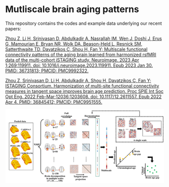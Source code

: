 # Mutliscale brain aging patterns
 
This repository contains the codes and example data underlying our recent papers:

[Zhou Z, Li H, Srinivasan D, Abdulkadir A, Nasrallah IM, Wen J, Doshi J, Erus G, Mamourian E, Bryan NR, Wolk DA, Beason-Held L, Resnick SM, Satterthwaite TD, Davatzikos C, Shou H, Fan Y; Multiscale functional connectivity patterns of the aging brain learned from harmonized rsfMRI data of the multi-cohort iSTAGING study. Neuroimage. 2023 Apr 1;269:119911. doi: 10.1016/j.neuroimage.2023.119911. Epub 2023 Jan 30. PMID: 36731813; PMCID: PMC9992322.](https://www.sciencedirect.com/science/article/pii/S1053811923000599)

[Zhou Z, Srinivasan D, Li H, Abdulkadir A, Shou H, Davatzikos C, Fan Y; ISTAGING Consortium. Harmonization of multi-site functional connectivity measures in tangent space improves brain age prediction. Proc SPIE Int Soc Opt Eng. 2022 Feb-Mar;12036:1203608. doi: 10.1117/12.2611557. Epub 2022 Apr 4. PMID: 36845412; PMCID: PMC9951555.](https://www.spiedigitallibrary.org/conference-proceedings-of-spie/12036/1203608/Harmonization-of-multi-site-functional-connectivity-measures-in-tangent-space/10.1117/12.2611557.full)

![alt text](./Figures/Flowchart.jpg)
